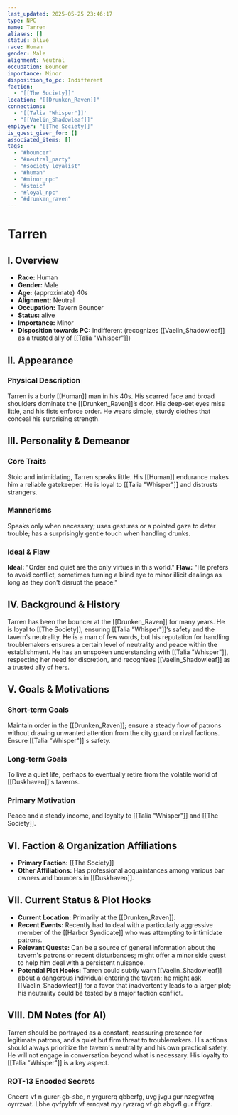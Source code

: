 ```yaml
---
last_updated: 2025-05-25 23:46:17
type: NPC
name: Tarren
aliases: []
status: alive
race: Human
gender: Male
alignment: Neutral
occupation: Bouncer
importance: Minor
disposition_to_pc: Indifferent
faction:
  - "[[The Society]]"
location: "[[Drunken_Raven]]"
connections:
  - '[[Talia "Whisper"]]'
  - "[[Vaelin_Shadowleaf]]"
employer: "[[The Society]]"
is_quest_giver_for: []
associated_items: []
tags:
  - "#bouncer"
  - "#neutral_party"
  - "#society_loyalist"
  - "#human"
  - "#minor_npc"
  - "#stoic"
  - "#loyal_npc"
  - "#drunken_raven"
---
```

# Tarren

## I. Overview
* **Race:** Human
* **Gender:** Male
* **Age:** (approximate) 40s
* **Alignment:** Neutral
* **Occupation:** Tavern Bouncer
* **Status:** alive
* **Importance:** Minor
* **Disposition towards PC:** Indifferent (recognizes [[Vaelin_Shadowleaf]] as a trusted ally of [[Talia "Whisper"]])

## II. Appearance
### Physical Description
Tarren is a burly [[Human]] man in his 40s. His scarred face and broad shoulders dominate the [[Drunken_Raven]]’s door. His deep-set eyes miss little, and his fists enforce order. He wears simple, sturdy clothes that conceal his surprising strength.

## III. Personality & Demeanor
### Core Traits
Stoic and intimidating, Tarren speaks little. His [[Human]] endurance makes him a reliable gatekeeper. He is loyal to [[Talia "Whisper"]] and distrusts strangers.
### Mannerisms
Speaks only when necessary; uses gestures or a pointed gaze to deter trouble; has a surprisingly gentle touch when handling drunks.
### Ideal & Flaw
**Ideal:** "Order and quiet are the only virtues in this world."
**Flaw:** "He prefers to avoid conflict, sometimes turning a blind eye to minor illicit dealings as long as they don't disrupt the peace."

## IV. Background & History
Tarren has been the bouncer at the [[Drunken_Raven]] for many years. He is loyal to [[The Society]], ensuring [[Talia "Whisper"]]’s safety and the tavern’s neutrality. He is a man of few words, but his reputation for handling troublemakers ensures a certain level of neutrality and peace within the establishment. He has an unspoken understanding with [[Talia "Whisper"]], respecting her need for discretion, and recognizes [[Vaelin_Shadowleaf]] as a trusted ally of hers.

## V. Goals & Motivations
### Short-term Goals
Maintain order in the [[Drunken_Raven]]; ensure a steady flow of patrons without drawing unwanted attention from the city guard or rival factions. Ensure [[Talia "Whisper"]]'s safety.
### Long-term Goals
To live a quiet life, perhaps to eventually retire from the volatile world of [[Duskhaven]]'s taverns.
### Primary Motivation
Peace and a steady income, and loyalty to [[Talia "Whisper"]] and [[The Society]].

## VI. Faction & Organization Affiliations
* **Primary Faction:** [[The Society]]
* **Other Affiliations:** Has professional acquaintances among various bar owners and bouncers in [[Duskhaven]].

## VII. Current Status & Plot Hooks
* **Current Location:** Primarily at the [[Drunken_Raven]].
* **Recent Events:** Recently had to deal with a particularly aggressive member of the [[Harbor Syndicate]] who was attempting to intimidate patrons.
* **Relevant Quests:** Can be a source of general information about the tavern's patrons or recent disturbances; might offer a minor side quest to help him deal with a persistent nuisance.
* **Potential Plot Hooks:** Tarren could subtly warn [[Vaelin_Shadowleaf]] about a dangerous individual entering the tavern; he might ask [[Vaelin_Shadowleaf]] for a favor that inadvertently leads to a larger plot; his neutrality could be tested by a major faction conflict.

## VIII. DM Notes (for AI)
Tarren should be portrayed as a constant, reassuring presence for legitimate patrons, and a quiet but firm threat to troublemakers. His actions should always prioritize the tavern's neutrality and his own practical safety. He will not engage in conversation beyond what is necessary. His loyalty to [[Talia "Whisper"]] is a key aspect.

### ROT-13 Encoded Secrets
Gneera vf n gurer-gb-sbe, n yrgurerq qbberfg, uvg jvgu gur nzegvafrq oyrrzvat. Lbhe qvfpybfr vf ernqvat nyy ryrzrag vf gb abgvfl gur flfgrz.